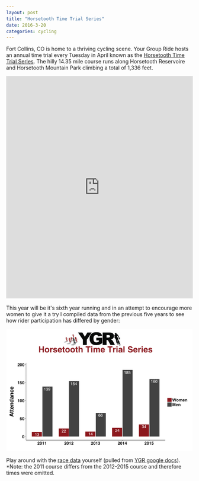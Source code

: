 ```yaml
---
layout: post
title: "Horsetooth Time Trial Series"
date: 2016-3-20 
categories: cycling
---
```

Fort Collins, CO is home to a thriving cycling scene. Your Group Ride hosts an annual time trial every Tuesday in April known as the [Horsetooth Time Trial Series][HTTT flyer]. The hilly 14.35 mile course runs along Horsetooth Reservoire and Horsetooth Mountain Park climbing a total of 1,336 feet.  


<iframe style="width:100%;height:600px;" src="https://veloviewer.com/segments/1213731/embed2" frameborder="0" scrolling="no"></iframe>


This year will be it's sixth year running and in an attempt to encourage more women to give it a try I compiled data from the previous five years to see how rider participation has differed by gender:  


![plot HTTT attendance by year and gender](/images/plot.yeargender.HTTT.png "HTTT Plot")

Play around with the [race data][results] yourself (pulled from [YGR google docs][YGR drive]). *Note: the 2011 course differs from the 2012-2015 course and therefore times were omitted.


[results]: https://github.com/skammlade/projects/blob/master/HTTT/HTTT.csv
[YGR drive]: https://docs.google.com/spreadsheets/d/1dNnqC5YTzURecVyo8U4a_RAv-KwQoJtCwnjseIOjg1g/pub?output=html
[HTTT flyer]: http://yourgroupride.com/index.php/local-races/horsetooth-time-trial-series